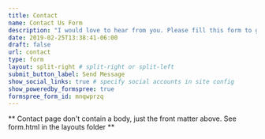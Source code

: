 ```yaml
---
title: Contact
name: Contact Us Form
description: "I would love to hear from you. Please fill this form to get in touch."
date: 2019-02-25T13:38:41-06:00
draft: false
url: contact
type: form
layout: split-right # split-right or split-left
submit_button_label: Send Message
show_social_links: true # specify social accounts in site config
show_poweredby_formspree: true
formspree_form_id: mnqwprzq
---
```


** Contact page don't contain a body, just the front matter above.
See form.html in the layouts folder **
